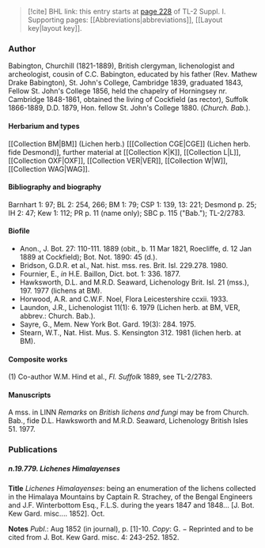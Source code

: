> [!cite] BHL link: this entry starts at [page 228](https://www.biodiversitylibrary.org/item/103858#page/240/mode/1up) of TL-2 Suppl. I.
> Supporting pages: [[Abbreviations|abbreviations]], [[Layout key|layout key]].

### Author

Babington, Churchill (1821-1889), British clergyman, lichenologist and archeologist, cousin of C.C. Babington, educated by his father (Rev. Mathew Drake Babington), St. John's College, Cambridge 1839, graduated 1843, Fellow St. John's College 1856, held the chapelry of Horningsey nr. Cambridge 1848-1861, obtained the living of Cockfield (as rector), Suffolk 1866-1889, D.D. 1879, Hon. fellow St. John's College 1880. (*Church. Bab.*).

#### Herbarium and types

[[Collection BM|BM]] (Lichen herb.) \[[[Collection CGE|CGE]] (Lichen herb. fide Desmond)\], further material at [[Collection K|K]], [[Collection L|L]], [[Collection OXF|OXF]], [[Collection VER|VER]], [[Collection W|W]], [[Collection WAG|WAG]].

#### Bibliography and biography

Barnhart 1: 97; BL 2: 254, 266; BM 1: 79; CSP 1: 139, 13: 221; Desmond p. 25; IH 2: 47; Kew 1: 112; PR p. 11 (name only); SBC p. 115 ("Bab."); TL-2/2783.

#### Biofile

- Anon., J. Bot. 27: 110-111. 1889 (obit., b. 11 Mar 1821, Roecliffe, d. 12 Jan 1889 at Cockfield); Bot. Not. 1890: 45 (d.).
- Bridson, G.D.R. et al., Nat. hist. mss. res. Brit. Isl. 229.278. 1980.
- Fournier, E., *in* H.E. Baillon, Dict. bot. 1: 336. 1877.
- Hawksworth, D.L. and M.R.D. Seaward, Lichenology Brit. Isl. 21 (mss.), 197. 1977 (lichens at BM).
- Horwood, A.R. and C.W.F. Noel, Flora Leicestershire ccxii. 1933.
- Laundon, J.R., Lichenologist 11(1): 6. 1979 (Lichen herb. at BM, VER, abbrev.: Church. Bab.).
- Sayre, G., Mem. New York Bot. Gard. 19(3): 284. 1975.
- Stearn, W.T., Nat. Hist. Mus. S. Kensington 312. 1981 (lichen herb. at BM).

#### Composite works

(1) Co-author W.M. Hind et al., *Fl. Suffolk* 1889, see TL-2/2783.

#### Manuscripts

A mss. in LINN *Remarks* on *British lichens and fungi* may be from Church. Bab., fide D.L. Hawksworth and M.R.D. Seaward, Lichenology British Isles 51. 1977.

### Publications

##### n.19.779. Lichenes Himalayenses

**Title**
*Lichenes Himalayenses*: being an enumeration of the lichens collected in the Himalaya Mountains by Captain R. Strachey, of the Bengal Engineers and J.F. Winterbottom Esq., F.L.S. during the years 1847 and 1848... \[J. Bot. Kew Gard. misc.... 1852\]. Oct.

**Notes**
*Publ*.: Aug 1852 (in journal), p. \[1\]-10. *Copy*: G. − Reprinted and to be cited from J. Bot. Kew Gard. misc. 4: 243-252. 1852.

